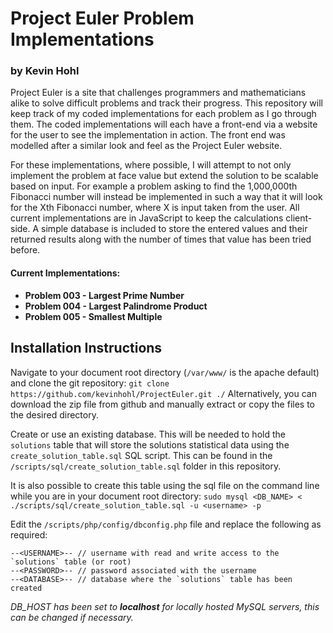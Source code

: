 ﻿# Project Euler Problem Implementations
### by Kevin Hohl

Project Euler is a site that challenges programmers and mathematicians alike to solve difficult problems and track their progress. This repository will keep track of my coded implementations for each problem as I go through them. The coded implementations will each have a front-end via a website for the user to see the implementation in action. The front end was modelled after a similar look and feel as the Project Euler website.

For these implementations, where possible, I will attempt to not only implement the problem at face value but extend the solution to be scalable based on input. For example a problem asking to find the 1,000,000th Fibonacci number will instead be implemented in such a way that it will look for the Xth Fibonacci number, where X is input taken from the user. All current implementations are in JavaScript to keep the calculations client-side. A simple database is included to store the entered values and their returned results along with the number of times that value has been tried before.

#### Current Implementations:
* **Problem 003 - Largest Prime Number**
* **Problem 004 - Largest Palindrome Product**
* **Problem 005 - Smallest Multiple**

## Installation Instructions
Navigate to your document root directory (`/var/www/` is the apache default) and clone the git repository:
```git clone https://github.com/kevinhohl/ProjectEuler.git ./```
Alternatively, you can download the zip file from github and manually extract or copy the files to the desired directory.

Create or use an existing database. This will be needed to hold the `solutions` table that will store the solutions statistical data using the `create_solution_table.sql` SQL script.
This can be found in the ```/scripts/sql/create_solution_table.sql``` folder in this repository.

It is also possible to create this table using the sql file on the command line while you are in your document root directory:
`sudo mysql <DB_NAME> < ./scripts/sql/create_solution_table.sql -u <username> -p`


Edit the ```/scripts/php/config/dbconfig.php``` file and replace the following as required:
```
--<USERNAME>-- // username with read and write access to the `solutions` table (or root)
--<PASSWORD>-- // password associated with the username
--<DATABASE>-- // database where the `solutions` table has been created
````
*DB_HOST has been set to __localhost__ for locally hosted MySQL servers, this can be changed if necessary.*

